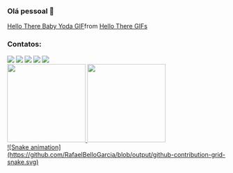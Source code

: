 ### Olá pessoal 👋

<div class="tenor-gif-embed" data-postid="20136589" data-share-method="host" data-aspect-ratio="1.78771" data-width="100%"><a href="https://tenor.com/view/hello-there-baby-yoda-mandolorian-hello-gif-20136589">Hello There Baby Yoda GIF</a>from <a href="https://tenor.com/search/hello+there-gifs">Hello There GIFs</a></div> 
<script type="text/javascript" async src="https://tenor.com/embed.js"></script>

<!--
**RafaelBelloGarcia/RafaelBelloGarcia** é um repositório ✨ _especial_ ✨ porque seu `README.md` (este arquivo) aparece em seu perfil GitHub.

Aqui estão algumas idéias para você começar:

- 🔭 Atualmente estou trabalhando em ...
- 🌱 Atualmente estou aprendendo ...
- 👯 Estou procurando colaborar em ...
- 🤔 Estou procurando ajuda com ...
- 💬 Pergunte-me sobre ...
- 📫 Como entrar em contato comigo: ...
- 😄 Pronomes: ...
- ⚡ Curiosidade: ...
-->

### Contatos:

<div>
<a href="######" target="_blank"><img src="https://img.shields.io/badge/YouTube-FF0000?style=for-the-badge&logo=youtube&logoColor=white" target="_blank"></a>
<a href="######" target="_blank"><img src="https://img.shields.io/badge/-Instagram-%23E4405F?style=for-the-badge&logo=instagram&logoColor=white" target="_blank"></a>
<a href="######" target="_blank"><img src="https://img.shields.io/badge/Twitch-9146FF?style=for-the-badge&logo=twitch&logoColor=white" target="_blank"></a>
<a href = "mailto:bello.garcia@gmail.com"><img src="https://img.shields.io/badge/Gmail-D14836?style=for-the-badge&logo=gmail&logoColor=white" target="_blank"></a>
<a href="https://www.linkedin.com/in/rafael-bello-garcia-1bb9756b/" target="_blank"><img src="https://img.shields.io/badge/-LinkedIn-%230077B5?style=for-the-badge&logo=linkedin&logoColor=white" target="_blank"></a>   
</div>

<div>
<a href="https://github.com/RafaelBelloGarcia/">
<img height="180em" src="https://github-readme-stats.vercel.app/api/top-langs/?username=RafaelBelloGarcia/&layout=compact&langs_count=7&theme=dracula"/>
<img height="180em" src="https://github-readme-stats.vercel.app/api?RafaelBelloGarcia/&show_icons=true&theme=dracula&include_all_commits=true&count_private=true"/>
</div>

<div>
![Snake animation](https://github.com/RafaelBelloGarcia/blob/output/github-contribution-grid-snake.svg)
</div>



